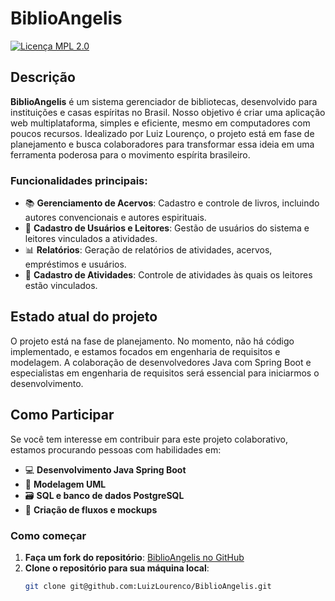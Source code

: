 # **BiblioAngelis**

[![Licença MPL 2.0](https://img.shields.io/github/license/LuizLourenco/BiblioAngelis)](./LICENSE)

## **Descrição**

**BiblioAngelis** é um sistema gerenciador de bibliotecas, desenvolvido para instituições e casas espíritas no Brasil. Nosso objetivo é criar uma aplicação web multiplataforma, simples e eficiente, mesmo em computadores com poucos recursos. Idealizado por Luiz Lourenço, o projeto está em fase de planejamento e busca colaboradores para transformar essa ideia em uma ferramenta poderosa para o movimento espírita brasileiro.

### **Funcionalidades principais**:
- 📚 **Gerenciamento de Acervos**: Cadastro e controle de livros, incluindo autores convencionais e autores espirituais.
- 👥 **Cadastro de Usuários e Leitores**: Gestão de usuários do sistema e leitores vinculados a atividades.
- 📊 **Relatórios**: Geração de relatórios de atividades, acervos, empréstimos e usuários.
- 🔗 **Cadastro de Atividades**: Controle de atividades às quais os leitores estão vinculados.

## **Estado atual do projeto**

O projeto está na fase de planejamento. No momento, não há código implementado, e estamos focados em engenharia de requisitos e modelagem. A colaboração de desenvolvedores Java com Spring Boot e especialistas em engenharia de requisitos será essencial para iniciarmos o desenvolvimento.

## **Como Participar**

Se você tem interesse em contribuir para este projeto colaborativo, estamos procurando pessoas com habilidades em:

- 💻 **Desenvolvimento Java Spring Boot**
- 📐 **Modelagem UML**
- 🗃️ **SQL e banco de dados PostgreSQL**
- 🎨 **Criação de fluxos e mockups**

### Como começar

1. **Faça um fork do repositório**: [BiblioAngelis no GitHub](https://github.com/LuizLourenco/BiblioAngelis)
2. **Clone o repositório para sua máquina local**:
   ```bash
   git clone git@github.com:LuizLourenco/BiblioAngelis.git
